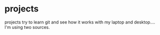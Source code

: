 # projects
projects
try to learn git and see how it works with my laptop and desktop....
I'm using two sources.
